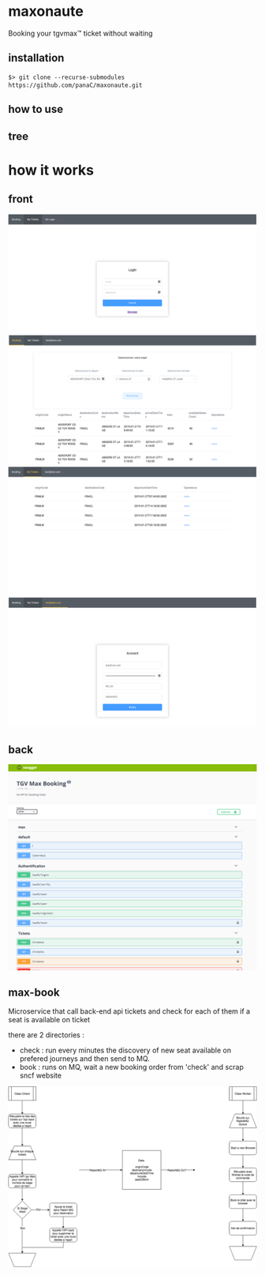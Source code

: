 # maxonaute
Booking your tgvmax™ ticket without waiting

## installation

```
$> git clone --recurse-submodules https://github.com/panaC/maxonaute.git
```

## how to use

## tree

# how it works

## front

![login](https://github.com/panaC/max-front-vue/blob/7c3ddaa344e08b599d18c6b0db74b34f32f06baa/img/login.png)
![booking](https://github.com/panaC/max-front-vue/blob/7c3ddaa344e08b599d18c6b0db74b34f32f06baa/img/booking.png)
![ticket](https://github.com/panaC/max-front-vue/blob/7c3ddaa344e08b599d18c6b0db74b34f32f06baa/img/ticket.png)
![account](https://github.com/panaC/max-front-vue/blob/7c3ddaa344e08b599d18c6b0db74b34f32f06baa/img/account.png)

## back

![swagger](https://github.com/panaC/max-api/blob/337285c812003d9c7de71ea8dc2ab742a8e1ed55/img/swagger.png)

## max-book

Microservice that call back-end api tickets and check for each of them if a seat is available on ticket

there are 2 directories :
  - check : run every minutes the discovery of new seat available on prefered journeys and then send to MQ.
  - book : runs on MQ, wait a new booking order from 'check' and scrap sncf website

  ![max-book](img/max-book.png)
